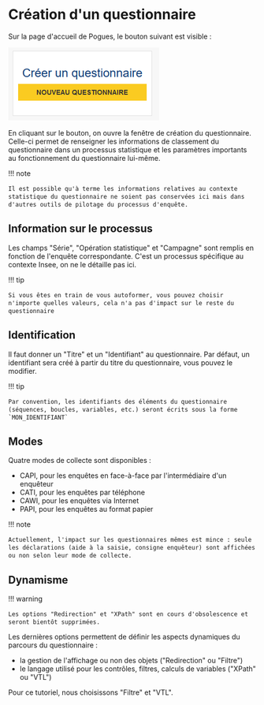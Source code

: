 # Création d'un questionnaire

Sur la page d'accueil de Pogues, le bouton suivant est visible :

![Bouton de création d'un questionnaire](../../img/pogues/creation-questionnaire-go.png)

En cliquant sur le bouton, on ouvre la fenêtre de création du questionnaire. Celle-ci permet de renseigner les informations de classement du questionnaire dans un processus statistique et les paramètres importants au fonctionnement du questionnaire lui-même.

!!! note

    Il est possible qu'à terme les informations relatives au contexte statistique du questionnaire ne soient pas conservées ici mais dans d'autres outils de pilotage du processus d'enquête.

## Information sur le processus

Les champs "Série", "Opération statistique" et "Campagne" sont remplis en fonction de l'enquête correspondante. C'est un processus spécifique au contexte Insee, on ne le détaille pas ici.

!!! tip

    Si vous êtes en train de vous autoformer, vous pouvez choisir n'importe quelles valeurs, cela n'a pas d'impact sur le reste du questionnaire

## Identification

Il faut donner un "Titre" et un "Identifiant" au questionnaire. Par défaut, un identifiant sera créé à partir du titre du questionnaire, vous pouvez le modifier.

!!! tip

    Par convention, les identifiants des éléments du questionnaire (séquences, boucles, variables, etc.) seront écrits sous la forme `MON_IDENTIFIANT`

## Modes

Quatre modes de collecte sont disponibles :

- CAPI, pour les enquêtes en face-à-face par l'intermédiaire d'un enquêteur
- CATI, pour les enquêtes par téléphone
- CAWI, pour les enquêtes via Internet
- PAPI, pour les enquêtes au format papier

!!! note

    Actuellement, l'impact sur les questionnaires mêmes est mince : seule les déclarations (aide à la saisie, consigne enquêteur) sont affichées ou non selon leur mode de collecte.

## Dynamisme

!!! warning

    Les options "Redirection" et "XPath" sont en cours d'obsolescence et seront bientôt supprimées.

Les dernières options permettent de définir les aspects dynamiques du parcours du questionnaire :

- la gestion de l'affichage ou non des objets ("Redirection" ou "Filtre")
- le langage utilisé pour les contrôles, filtres, calculs de variables ("XPath" ou "VTL")

Pour ce tutoriel, nous choisissons "Filtre" et "VTL".
